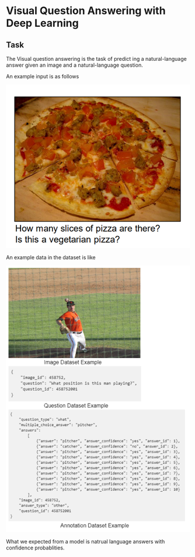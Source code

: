 # Visual Question Answering with Deep Learning

Task 
-------------------------------------------------
The Visual question answering is the task of predict ing a natural-language answer given an image and a natural-language question.

An example input is as follows

![](fig/example.png)

An example data in the dataset is like 

![](fig/dataexample.png)

What we expected from a model is natrual language answers with confidence probablities. 
